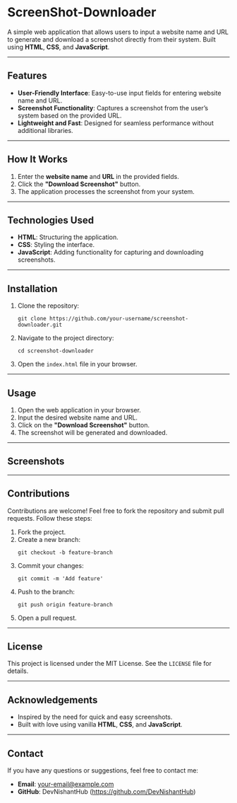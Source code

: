 # ScreenShot-Downloader
A simple web application that allows users to input a website name and URL to generate and download a screenshot directly from their system. Built using **HTML**, **CSS**, and **JavaScript**.

---

## Features
- **User-Friendly Interface**: Easy-to-use input fields for entering website name and URL.
- **Screenshot Functionality**: Captures a screenshot from the user’s system based on the provided URL.
- **Lightweight and Fast**: Designed for seamless performance without additional libraries.

---

## How It Works
1. Enter the **website name** and **URL** in the provided fields.
2. Click the **"Download Screenshot"** button.
3. The application processes the screenshot from your system.

---

## Technologies Used
- **HTML**: Structuring the application.
- **CSS**: Styling the interface.
- **JavaScript**: Adding functionality for capturing and downloading screenshots.

---

## Installation
1. Clone the repository:
   ```
   git clone https://github.com/your-username/screenshot-downloader.git
   ```
2. Navigate to the project directory:
   ```
   cd screenshot-downloader
   ```
3. Open the `index.html` file in your browser.

---

## Usage
1. Open the web application in your browser.
2. Input the desired website name and URL.
3. Click on the **"Download Screenshot"** button.
4. The screenshot will be generated and downloaded.

---

## Screenshots

---

## Contributions
Contributions are welcome! Feel free to fork the repository and submit pull requests. Follow these steps:
1. Fork the project.
2. Create a new branch:
   ```
   git checkout -b feature-branch
   ```
3. Commit your changes:
   ```
   git commit -m 'Add feature'
   ```
4. Push to the branch:
   ```
   git push origin feature-branch
   ```
5. Open a pull request.

---

## License
This project is licensed under the MIT License. See the `LICENSE` file for details.

---

## Acknowledgements
- Inspired by the need for quick and easy screenshots.
- Built with love using vanilla **HTML**, **CSS**, and **JavaScript**.

---

## Contact
If you have any questions or suggestions, feel free to contact me:
- **Email**: your-email@example.com
- **GitHub**: DevNishantHub (https://github.com/DevNishantHub)
